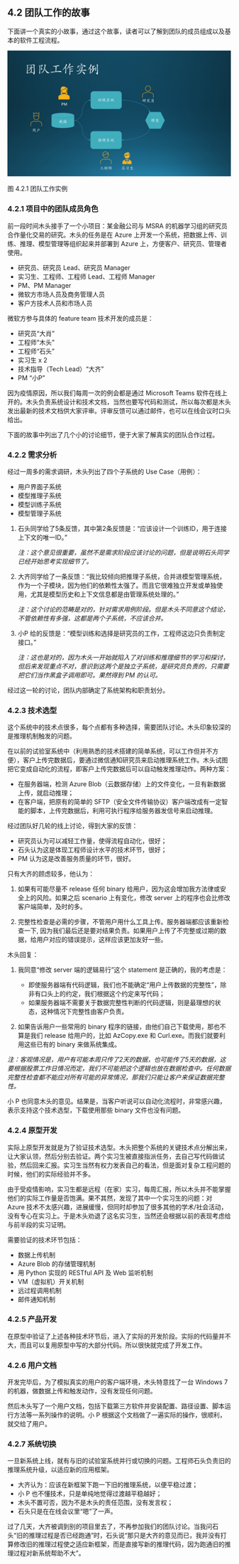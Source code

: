 ## 4.2 团队工作的故事

下面讲一个真实的小故事，通过这个故事，读者可以了解到团队的成员组成以及基本的软件工程流程。

<img src="img/Slide7.JPG"/>

图 4.2.1 团队工作实例

### 4.2.1 项目中的团队成员角色

前一段时间木头接手了一个小项目：某金融公司与 MSRA 的机器学习组的研究员合作量化交易的研究。木头的任务是在 Azure 上开发一个系统，把数据上传、训练、推理、模型管理等组织起来并部署到 Azure 上，方便客户、研究员、管理者使用。

- 研究员、研究员 Lead、研究员 Manager
- 实习生、工程师、工程师 Lead、工程师 Manager
- PM、PM Manager
- 微软方市场人员及商务管理人员
- 客户方技术人员和市场人员

微软方参与具体的 feature team 技术开发的成员是：

- 研究员“大肖”
- 工程师“木头”
- 工程师“石头”
- 实习生 x 2
- 技术指导（Tech Lead）“大齐”
- PM “小P”

因为疫情原因，所以我们每周一次的例会都是通过 Microsoft Teams 软件在线上开的。木头负责系统设计和技术文档，当然也要写代码和测试，所以每次都是木头发出最新的技术文档供大家评审。评审反馈可以通过邮件，也可以在线会议时口头给出。

下面的故事中列出了几个小的讨论细节，便于大家了解真实的团队合作过程。

### 4.2.2 需求分析

经过一周多的需求调研，木头列出了四个子系统的 Use Case（用例）：

- 用户界面子系统
- 模型推理子系统
- 模型训练子系统
- 模型管理子系统

1. 石头同学给了5条反馈，其中第2条反馈是：“应该设计一个训练ID，用于连接上下文的唯一ID。”

    *注：这个意见很重要，虽然不是需求阶段应该讨论的问题，但是说明石头同学已经开始思考实现细节了。*

2. 大齐同学给了一条反馈：“我比较倾向把推理子系统，合并进模型管理系统，作为一个子模块，因为他们的依赖性太强了。而且它很难独立开发或单独使用，尤其是模型历史和上下文信息都是由管理系统处理的。”

    *注：这个讨论的范畴是对的，针对需求用例阶段。但是木头不同意这个结论，不管依赖性有多强，这都是两个子系统，不应该合并。*

3. 小P 给的反馈是：“模型训练和选择是研究员的工作，工程师这边只负责制定接口。”

    *注：这也是对的，因为木头一开始就陷入了对训练和推理细节的学习和探讨，但后来发现重点不对，意识到这两个是独立子系统，是研究员负责的，只需要把它们当作黑盒子调用即可。果然得到 PM 的认可。*

经过这一轮的讨论，团队内部确定了系统架构和职责划分。

### 4.2.3 技术选型

这个系统中的技术点很多，每个点都有多种选择，需要团队讨论。木头印象较深的是推理机制触发的问题。

在以前的试验室系统中（利用熟悉的技术搭建的简单系统，可以工作但并不方便），客户上传完数据后，要通过微信通知研究员来启动推理系统工作。木头试图把它变成自动化的流程，即客户上传完数据后可以自动触发推理动作。两种方案：

- 在服务器端，检测 Azure Blob（云数据存储）上的文件变化，一旦有新数据上传，就启动推理；
- 在客户端，把原有的简单的 SFTP（安全文件传输协议）客户端改成有一定智能的脚本，上传完数据后，利用可执行程序给服务器发信号来启动推理。

经过团队好几轮的线上讨论，得到大家的反馈：

- 研究员认为可以减轻工作量，使得流程自动化，很好；
- 石头认为这是体现工程师设计水平的技术环节，很好；
- PM 认为这是改善服务质量的环节，很好。

只有大齐的顾虑较多，他认为：

1. 如果有可能尽量不 release 任何 binary 给用户，因为这会增加我方法律或安全上的风险。如果之后 scenario 上有变化，修改 server 上的程序也会比修改客户端简单，及时的多。

2. 完整性检查是必需的步骤，不管用户用什么工具上传。服务器端都应该重新检查一下, 因为我们最后还是要对结果负责。如果用户上传了不完整或过期的数据，给用户对应的错误提示，这样应该更加友好一些。

木头回复：

1. 我同意“修改 server 端的逻辑易行”这个 statement 是正确的，我的考虑是：
    - 即使服务器端有代码逻辑，我们也不能确定“用户上传数据的完整性”，除非有口头上的约定，我们根据这个约定来写代码；
    - 如果服务器端不需要关于数据完整性判断的代码逻辑，则是最理想的状态，这种情况下完整性由客户负责。

2. 如果告诉用户一些常用的 binary 程序的链接，由他们自己下载使用，那也不算是我们 release 给用户的，比如 AzCopy.exe 和 Curl.exe。而我们就要利用这些已有的 binary 来做系统集成。

*注：客观情况是，用户有可能本周只传了2天的数据，也可能传了5天的数据，这要根据股票工作日情况而定，我们不可能把这个逻辑也放在数据检查中。任何数据完整性检查都不能应对所有可能的异常情况，那我们只能让客户来保证数据完整性。*

小 P 也同意木头的意见。结果是，当客户听说可以自动化流程时，非常感兴趣，表示支持这个技术选型，下载使用那些 binary 文件也没有问题。

### 4.2.4 原型开发

实际上原型开发就是为了验证技术选型。木头把整个系统的关键技术点分解出来，让大家认领，然后分别去验证。两个实习生被直接指派任务，去自己写代码做试验，然后回来汇报。实习生当然有权力发表自己的看法，但是面对复杂工程问题的时候，他们的实际经验并不多。

由于受疫情影响，实习生都是远程（在家）实习，每周汇报，所以木头并不能掌握他们的实际工作量是否饱满。果不其然，发现了其中一个实习生的问题：对 Azure 技术不太感兴趣，进展缓慢，但同时却参加了很多其他的学术/社会活动，没有专心在实习上。于是木头劝退了这名实习生，当然还会根据以前的表现考虑给与前半段的实习证明。

需要验证的技术环节包括：
- 数据上传机制
- Azure Blob 的存储管理机制
- 用 Python 实现的 RESTful API 及 Web 监听机制
- VM（虚拟机）开关机制
- 远过程调用机制
- 邮件通知机制

### 4.2.5 产品开发

在原型中验证了上述各种技术环节后，进入了实际的开发阶段。实际的代码量并不大，而且可以复用原型中写的大部分代码。所以很快就完成了开发工作。

### 4.2.6 用户文档

开发完毕后，为了模拟真实的用户的客户端环境，木头特意找了一台 Windows 7 的机器，做数据上传和触发动作，没有发现任何问题。

然后木头写了一个用户文档，包括下载第三方软件并安装配置、路径设置、脚本运行方法等一系列操作的说明。小 P 根据这个文档做了一遍实际的操作，很顺利，就交给了用户。

### 4.2.7 系统切换

一旦新系统上线，就有与旧的试验室系统并行或切换的问题。工程师石头负责旧的推理系统升级，以适应新的应用框架。

- 大齐认为：应该在新框架下跑一下旧的推理系统，以便平稳过渡；
- 小 P 也不懂技术，只是单纯地觉得过渡越平稳越好；
- 木头不置可否，因为不是木头的责任范围，没有发言权；
- 石头只是在在线会议里“嗯”了一声。

过了几天，大齐被调到别的项目里去了，不再参加我们的团队讨论。当我问石头“旧的推理过程是否已经跑通”时，石头说“那只是大齐的意见而已，我并没有打算修改旧的推理过程使之适应新框架，而是直接写新的推理代码，因为跑通旧的推理过程对新系统帮助不大”。
